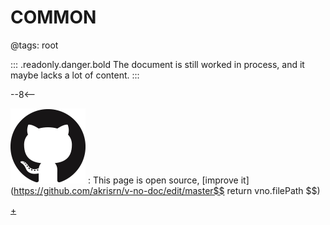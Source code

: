 # COMMON

@tags: root

::: .readonly.danger.bold The document is still worked in process, and it maybe lacks a lot of content.
:::

--8<--

![](/uploads/images/github.png "#16")
: This page is open source, [improve it](https://github.com/akrisrn/v-no-doc/edit/master$$ return vno.filePath $$)

[+](/snippets/common-scripts.md)
